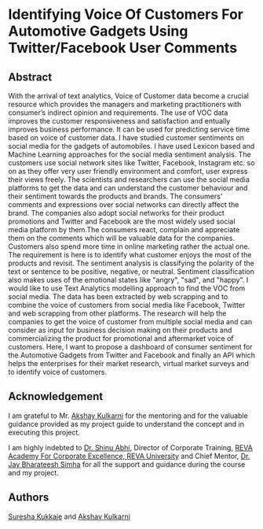# Identifying Voice Of Customers For Automotive Gadgets Using Twitter/Facebook User Comments

## Abstract

With the arrival of text analytics, Voice of Customer data become a crucial resource which provides the managers and marketing practitioners with consumer’s indirect opinion and requirements. The use of VOC data improves the customer responsiveness and satisfaction and entually improves business performance. It can be used for predicting service time based on voice of customer data. I have studied customer sentiments on social media for the gadgets of automobiles.
I have used Lexicon based and Machine Learning approaches for the social media sentiment analysis. The customers use social network sites like Twitter, Facebook, Instagram etc. so on as they offer very user friendly environment and comfort, user express their views freely. The scientists and researchers can use the social media platforms to get the data and can understand the customer behaviour and their sentiment towards the products and brands. The consumers’ comments and expressions over social networks can directly affect the brand. The companies also adopt social networks for their product promotions and Twitter and Facebook are the most widely used social media platform by them.The consumers react, complain and appreciate them on the comments which will be valuable data for the companies. Customers also spend more time in online marketing rather the actual one. The requirement is here is to identify what customer enjoys the most of the products and revisit.
The sentiment analysis is classifying the polarity of the text or sentence to be positive, negative, or neutral. Sentiment classification also makes uses of the emotional states like "angry", "sad", and "happy". I would like to use Text Analytics modelling approach to find the VOC from social media. The data has been extracted by web scrapping and to combine the voice of customers from social media like Facebook, Twitter and web scrapping from other platforms. The research will help the companies to get the voice of customer from multiple social media and can consider as input for business decision making on their products and commercializing the product for promotional and aftermarket voice of customers.
Here, I want to propose a dashboard of consumer sentiment for the Automotive Gadgets from Twitter and Facebook and finally an API which helps the enterprises for their market research, virtual market surveys and to identify voice of customers.

## Acknowledgement

I am grateful to Mr. [Akshay Kulkarni](https://in.linkedin.com/in/akshay-kulkarni-1a562679/) for the mentoring and for the valuable guidance provided as my project guide to understand the concept and in executing this project.

I am highly indebted to [Dr. Shinu Abhi](https://in.linkedin.com/in/shinu-abhi-711a339), Director of Corporate Training, [REVA Academy For Corporate Excellence, REVA University](https://race.reva.edu.in/) and Chief Mentor, [Dr. Jay Bharateesh Simha](https://in.linkedin.com/in/jbsimha) for all the support and guidance during the course and my project.

## Authors

[Suresha Kukkaje](https://www.linkedin.com/in/suresha-kukkaje/) and [Akshay Kulkarni](https://in.linkedin.com/in/akshay-kulkarni-1a562679/)


```python

```
